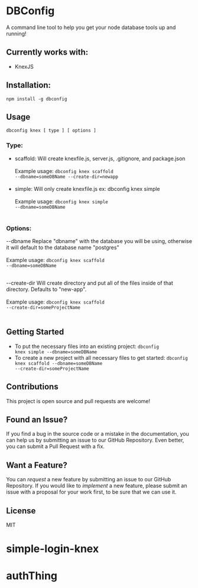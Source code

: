 
# DBConfig
A command line tool to help you get your node database tools up and running!

## Currently works with:
 - KnexJS

## Installation:
<code>npm install -g dbconfig</code>

## Usage
<code>dbconfig knex [ type ] [ options ]</code>

### Type:
 - scaffold: Will create knexfile.js, server.js, .gitignore, and package.json<br><br>
 Example usage: <code>dbconfig knex scaffold --dbname=someDBName --create-dir=newapp</code><br><br>
 - simple: Will only create knexfile.js
 ex: dbconfig knex simple
 <br><br>
 Example usage: <code>dbconfig knex simple --dbname=someDBName</code><br><br>

### Options:
 --dbname            Replace "dbname" with the database you will be using, otherwise it will default to the database name "postgres"<br><br>
 Example usage: <code>dbconfig knex scaffold --dbname=someDBName</code><br><br>

 --create-dir        Will create directory and put all of the files inside of that directory. Defaults to "new-app".<br><br>
 Example usage: <code>dbconfig knex scaffold --create-dir=someProjectName</code><br><br>

## Getting Started

- To put the necessary files into an existing project:
<code>dbconfig knex simple --dbname=someDBName</code>
- To create a new project with all necessary files to get started:
<code>dbconfig knex scaffold --dbname=someDBName --create-dir=someProjectName</code>

## Contributions
This project is open source and pull requests are welcome!

## Found an Issue?
If you find a bug in the source code or a mistake in the documentation, you can help us by submitting an issue to our GitHub Repository. Even better, you can submit a Pull Request with a fix.

## Want a Feature?
You can *request* a new feature by submitting an issue to our GitHub
Repository. If you would like to *implement* a new feature, please submit an issue with a proposal for your work first, to be sure that we can use it.

## License
MIT
# simple-login-knex
# authThing
